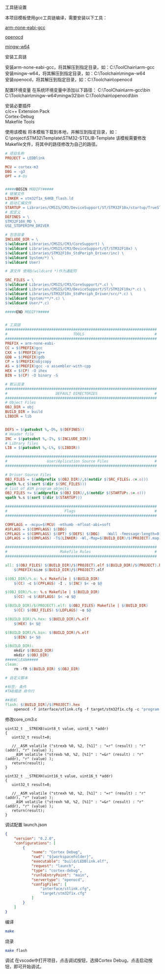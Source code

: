工具链设置  

本项目模板使用gcc工具链编译，需要安装以下工具：  

[arm-none-eabi-gcc](https://developer.arm.com/-/media/Files/downloads/gnu-rm/10.3-2021.10/gcc-arm-none-eabi-10.3-2021.10-win32.zip?rev=8f4a92e2ec2040f89912f372a55d8cf3&hash=8A9EAF77EF1957B779C59EADDBF2DAC118170BBF)  

[openocd](https://gnutoolchains.com/arm-eabi/openocd/)  

[mingw-w64](https://sourceforge.net/projects/mingw-w64/files/Toolchains%20targetting%20Win64/Personal%20Builds/mingw-builds/8.1.0/threads-posix/seh/x86_64-8.1.0-release-posix-seh-rt_v6-rev0.7z/download)  


安装工具链  

安装arm-none-eabi-gcc，将其解压到指定目录，如：C:\ToolChain\arm-gcc
安装mingw-w64，将其解压到指定目录，如：C:\Toolchain\mingw-w64\
安装openocd，将其解压到指定目录，如：C:\Toolchain\openocd


配置环境变量
在系统环境变量中添加以下路径：
C:\ToolChain\arm-gcc\bin
C:\Toolchain\mingw-w64\mingw32\bin
C:\Toolchain\openocd\bin

安装必要插件  
c/c++ Extension Pack  
Cortex-Debug   
Makefile Tools  

使用该模板
将本模板下载到本地，并解压到指定目录，如：C:\project\STM32\Template\STM32-STDLIB-Template
该模板需要修改Makefile文件，将其中的路径修改为自己的路径。
```Makefile
# 项目名称
PROJECT = LEDBlink

MCU = cortex-m3
DBG = -g3
OPT = #-Os


#####BEGIN MODIFY#####
# 链接文件
LINKER = stm32f1x_64KB_flash.ld
# 启动汇编文件
STARTUP = Libraries/CMSIS/CM3/DeviceSupport/ST/STM32F10x/startup/TrueSTUDIO/startup_stm32f10x_md.s
# 宏定义
DEFINES = \
STM32F10X_MD \
USE_STDPERIPH_DRIVER

# 包含目录
INCLUDE_DIR = \
$(wildcard Libraries/CMSIS/CM3/CoreSupport) \
$(wildcard Libraries/CMSIS/CM3/DeviceSupport/ST/STM32F10x) \
$(wildcard Libraries/STM32F10x_StdPeriph_Driver/inc) \
$(wildcard System/*) \
$(wildcard User)

# 源文件 使用$(wildcard *)作为通配符

SRC_FILES = \
$(wildcard Libraries/CMSIS/CM3/CoreSupport/*.c) \
$(wildcard Libraries/CMSIS/CM3/DeviceSupport/ST/STM32F10x/*.c) \
$(wildcard Libraries/STM32F10x_StdPeriph_Driver/src/*.c) \
$(wildcard System/**/*.c) \
$(wildcard User/*.c)

#####END MODIFY#####


# 工具链
#####################################################################
#                              TOOLS                                #
#####################################################################
PREFIX = arm-none-eabi-
CC = $(PREFIX)gcc
CXX = $(PREFIX)g++
GDB = $(PREFIX)gdb
CP = $(PREFIX)objcopy
AS = $(PREFIX)gcc -x assembler-with-cpp
HEX = $(CP) -O ihex
BIN = $(CP) -O binary -S

# 默认目录
#####################################################################
#                      DEFAULT DIRECTORIES                          #
#####################################################################
# Object Files
OBJ_DIR = obj
BUILD_DIR = build
LIBDIR = lib


DEFS = $(patsubst %,-D%, $(DEFINES))
# Header file
INC = $(patsubst %,-I%, $(INCLUDE_DIR))
# Library files
LIB = $(patsubst %,-L%, $(LIBDIR))

#####################################################################
#                  User/Aplication Source Files                     #
#####################################################################

# Driver Source Files
OBJ_FILES = $(addprefix $(OBJ_DIR)/,$(notdir $(SRC_FILES:.c=.o)))
vpath %.c $(sort $(dir $(SRC_FILES)))
# list of ASM program objects
OBJ_FILES += $(addprefix $(OBJ_DIR)/,$(notdir $(STARTUP:.s=.o)))
vpath %.s $(sort $(dir $(STARTUP)))

#####################################################################
#                          Flags                                    #
#####################################################################

COMFLAGS = -mcpu=$(MCU) -mthumb -mfloat-abi=soft
ASFLAGS = $(COMFLAGS) $(DBG)
CPFLAGS = $(COMFLAGS) $(OPT) $(DEFS) $(DBG)   -Wall -fmessage-length=0 -ffunction-sections
LDFLAGS = $(COMFLAGS) -T$(LINKER) -Wl,-Map=$(BUILD_DIR)/$(PROJECT).map -Wl,--gc-sections $(LIB)

#####################################################################
#                        Makefile Rules                             #
#####################################################################

all: $(OBJ_FILES) $(BUILD_DIR)/$(PROJECT).elf $(BUILD_DIR)/$(PROJECT).hex $(BUILD_DIR)/$(PROJECT).bin
	$(PREFIX)size $(BUILD_DIR)/$(PROJECT).elf

$(OBJ_DIR)/%.o: %.c Makefile | $(BUILD_DIR)
	$(CC) -c $(CPFLAGS) -I . $(INC) $< -o $@

$(OBJ_DIR)/%.o: %.s Makefile | $(BUILD_DIR)
	$(CC) -c $(ASFLAGS) $< -o $@

$(BUILD_DIR)/$(PROJECT).elf: $(OBJ_FILES) Makefile | $(BUILD_DIR)
	$(CC) $(OBJ_FILES) $(LDFLAGS) -o $@

$(BUILD_DIR)/%.hex: $(BUILD_DIR)/%.elf
	$(HEX) $< $@

$(BUILD_DIR)/%.bin: $(BUILD_DIR)/%.elf
	$(BIN) $< $@

$(BUILD_DIR):
	mkdir $(BUILD_DIR)
	mkdir $(OBJ_DIR)
#####CLEAN#####
clean:
	rm -fR $(BUILD_DIR) $(OBJ_DIR)

# 自定义脚本

#标签: 条件
#TAB缩进 命令行

##刷机
flash: $(BUILD_DIR)/$(PROJECT).hex
	openocd -f interface/stlink.cfg -f target/stm32f1x.cfg -c "program $(BUILD_DIR)/$(PROJECT).hex verify reset exit"


```

 修改core_cm3.c
```
uint32_t __STREXB(uint8_t value, uint8_t *addr)
{
   uint32_t result=0;
  
   //__ASM volatile ("strexb %0, %2, [%1]" : "=r" (result) : "r" (addr), "r" (value) );
   __ASM volatile ("strexb %0, %2, [%1]" : "=&r" (result) : "r" (addr), "r" (value) );
   return(result);
}

uint32_t __STREXH(uint16_t value, uint16_t *addr)
{
   uint32_t result=0;
  
   //__ASM volatile ("strexh %0, %2, [%1]" : "=r" (result) : "r" (addr), "r" (value) );
   __ASM volatile ("strexh %0, %2, [%1]" : "=&r" (result) : "r" (addr), "r" (value) );
   return(result);
}
```
调试配置
launch.json
```json
{
    "version": "0.2.0",
    "configurations": [
        {
            "name": "Cortex Debug",
            "cwd": "${workspaceFolder}",
            "executable": "build/LEDBlink.elf",
            "request": "launch",
            "type": "cortex-debug",
            "runToEntryPoint": "main",
            "servertype": "openocd",
            "configFiles": [
                "interface/stlink.cfg",
                "target/stm32f1x.cfg"
            ]
        }
    ]
}
```
编译
```bash
make
```
烧录
```bash
make flash
```
调试
在vscode中打开项目，点击调试按钮，选择Cortex Debug，点击启动按钮，即可开始调试。